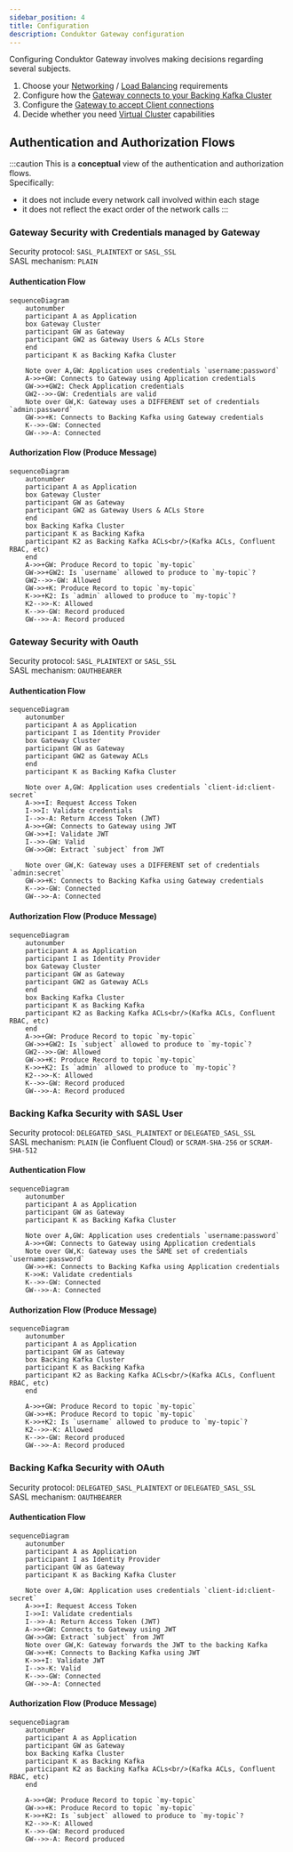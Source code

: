 ```yaml
---
sidebar_position: 4
title: Configuration
description: Conduktor Gateway configuration
---
```


Configuring Conduktor Gateway involves making decisions regarding several subjects.

1. Choose your [Networking](../configuration/network.md) / [Load Balancing](../reference/load-balancing.md) requirements
2. Configure how the [Gateway connects to your Backing Kafka Cluster](../configuration/kafka-authentication.md)
3. Configure the [Gateway to accept Client connections](../configuration/client-authentication.md)
4. Decide whether you need [Virtual Cluster](../concepts/virtual-clusters.md) capabilities

## Authentication and Authorization Flows
:::caution
This is a **conceptual** view of the authentication and authorization flows.  
Specifically:
- it does not include every network call involved within each stage
- it does not reflect the exact order of the network calls
:::

### Gateway Security with Credentials managed by Gateway
 
Security protocol: `SASL_PLAINTEXT` or `SASL_SSL`  
SASL mechanism: `PLAIN`
#### Authentication Flow
```mermaid
sequenceDiagram
	autonumber
	participant A as Application 
	box Gateway Cluster
    participant GW as Gateway
    participant GW2 as Gateway Users & ACLs Store
    end
    participant K as Backing Kafka Cluster
	
	Note over A,GW: Application uses credentials `username:password`
    A->>+GW: Connects to Gateway using Application credentials
    GW->>+GW2: Check Application credentials
    GW2-->>-GW: Credentials are valid
    Note over GW,K: Gateway uses a DIFFERENT set of credentials `admin:password`
    GW->>+K: Connects to Backing Kafka using Gateway credentials
    K-->>-GW: Connected
    GW-->>-A: Connected
```
#### Authorization Flow (Produce Message)
```mermaid
sequenceDiagram
	autonumber
	participant A as Application 
	box Gateway Cluster
    participant GW as Gateway
    participant GW2 as Gateway Users & ACLs Store
    end
    box Backing Kafka Cluster
    participant K as Backing Kafka 
    participant K2 as Backing Kafka ACLs<br/>(Kafka ACLs, Confluent RBAC, etc)
    end
    A->>+GW: Produce Record to topic `my-topic`
    GW->>+GW2: Is `username` allowed to produce to `my-topic`?
    GW2-->>-GW: Allowed
    GW->>+K: Produce Record to topic `my-topic`
    K->>+K2: Is `admin` allowed to produce to `my-topic`?
    K2-->>-K: Allowed
    K-->>-GW: Record produced
    GW-->>-A: Record produced
```

### Gateway Security with Oauth
Security protocol: `SASL_PLAINTEXT` or `SASL_SSL`  
SASL mechanism: `OAUTHBEARER`
#### Authentication Flow
```mermaid
sequenceDiagram
	autonumber
	participant A as Application 
	participant I as Identity Provider
	box Gateway Cluster
    participant GW as Gateway
    participant GW2 as Gateway ACLs
    end
    participant K as Backing Kafka Cluster
	
	Note over A,GW: Application uses credentials `client-id:client-secret`
	A->>+I: Request Access Token
	I->>I: Validate credentials
    I-->>-A: Return Access Token (JWT)
    A->>+GW: Connects to Gateway using JWT
    GW->>+I: Validate JWT
    I-->>-GW: Valid
    GW->>GW: Extract `subject` from JWT
    
    Note over GW,K: Gateway uses a DIFFERENT set of credentials `admin:secret`
    GW->>+K: Connects to Backing Kafka using Gateway credentials
    K-->>-GW: Connected
    GW-->>-A: Connected
```
#### Authorization Flow (Produce Message)
```mermaid
sequenceDiagram
	autonumber
	participant A as Application 
	participant I as Identity Provider
	box Gateway Cluster
    participant GW as Gateway
    participant GW2 as Gateway ACLs
    end
    box Backing Kafka Cluster
    participant K as Backing Kafka 
    participant K2 as Backing Kafka ACLs<br/>(Kafka ACLs, Confluent RBAC, etc)
    end
    A->>+GW: Produce Record to topic `my-topic`
    GW->>+GW2: Is `subject` allowed to produce to `my-topic`?
    GW2-->>-GW: Allowed
    GW->>+K: Produce Record to topic `my-topic`
    K->>+K2: Is `admin` allowed to produce to `my-topic`?
    K2-->>-K: Allowed
    K-->>-GW: Record produced
    GW-->>-A: Record produced
```

### Backing Kafka Security with SASL User
Security protocol: `DELEGATED_SASL_PLAINTEXT` or `DELEGATED_SASL_SSL`  
SASL mechanism: `PLAIN` (ie Confluent Cloud) or `SCRAM-SHA-256` or `SCRAM-SHA-512`
#### Authentication Flow
```mermaid
sequenceDiagram
	autonumber
	participant A as Application 
    participant GW as Gateway
    participant K as Backing Kafka Cluster
    
	Note over A,GW: Application uses credentials `username:password`
    A->>+GW: Connects to Gateway using Application credentials
    Note over GW,K: Gateway uses the SAME set of credentials `username:password`
    GW->>+K: Connects to Backing Kafka using Application credentials
    K->>K: Validate credentials
    K-->>-GW: Connected
    GW-->>-A: Connected
```
#### Authorization Flow (Produce Message)
```mermaid
sequenceDiagram
	autonumber
	participant A as Application 
    participant GW as Gateway
    box Backing Kafka Cluster
    participant K as Backing Kafka 
    participant K2 as Backing Kafka ACLs<br/>(Kafka ACLs, Confluent RBAC, etc)
    end

    A->>+GW: Produce Record to topic `my-topic`
    GW->>+K: Produce Record to topic `my-topic`
    K->>+K2: Is `username` allowed to produce to `my-topic`?
    K2-->>-K: Allowed
    K-->>-GW: Record produced
    GW-->>-A: Record produced

```

### Backing Kafka Security with OAuth
Security protocol: `DELEGATED_SASL_PLAINTEXT` or `DELEGATED_SASL_SSL`    
SASL mechanism: `OAUTHBEARER`
#### Authentication Flow
```mermaid
sequenceDiagram
	autonumber
	participant A as Application 
	participant I as Identity Provider
    participant GW as Gateway
    participant K as Backing Kafka Cluster
	
	Note over A,GW: Application uses credentials `client-id:client-secret`
	A->>+I: Request Access Token
	I->>I: Validate credentials
    I-->>-A: Return Access Token (JWT)
    A->>+GW: Connects to Gateway using JWT
    GW->>GW: Extract `subject` from JWT
    Note over GW,K: Gateway forwards the JWT to the backing Kafka
    GW->>+K: Connects to Backing Kafka using JWT
    K->>+I: Validate JWT
    I-->>-K: Valid
    K-->>-GW: Connected
    GW-->>-A: Connected
```
#### Authorization Flow (Produce Message)
```mermaid
sequenceDiagram
	autonumber
	participant A as Application 
    participant GW as Gateway
    box Backing Kafka Cluster
    participant K as Backing Kafka 
    participant K2 as Backing Kafka ACLs<br/>(Kafka ACLs, Confluent RBAC, etc)
    end
    
    A->>+GW: Produce Record to topic `my-topic`
    GW->>+K: Produce Record to topic `my-topic`
    K->>+K2: Is `subject` allowed to produce to `my-topic`?
    K2-->>-K: Allowed
    K-->>-GW: Record produced
    GW-->>-A: Record produced
```
